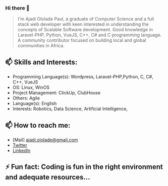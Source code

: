 ### Hi there 👋


> I'm Ajadi Ololade Paul, a graduate of Computer Science and a full stack  web developer with keen interested in understanding the concepts of Scalable Software development. Good knowledge in  Laravel-PHP, Python, VueJS, C++, C# and C programming language. A community contributor focused on building local and global communities in Africa.
>

## 📫 Skills and Interests:

* Programming Language(s): Wordpress, Laravel-PHP,Python, C, C#, C++, VueJS
* OS: Linux, WinOS
* Project Management: ClickUp, ClubHouse
* Others: Agile
* Language(s): English
* Interests: Robotics, Data Science, Artificial Intelligence, 


## 📫 How to reach me: 
-   [Mail] ajadi.ololade@gmail.com
-   [Twitter](https://twitter.com/ajadi473)
-   [LinkedIn](https://linkedin.com/in/ajadi473)

## ⚡ Fun fact: Coding is fun in the right environment and adequate resources...

